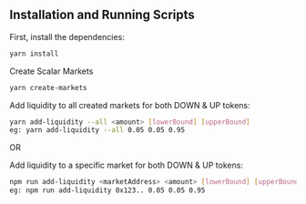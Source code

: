 
## Installation and Running Scripts

First, install the dependencies:

```bash
yarn install
```

Create Scalar Markets 

```bash
yarn create-markets
```

Add liquidity to all created markets for both DOWN & UP tokens:

```bash
yarn add-liquidity --all <amount> [lowerBound] [upperBound]
eg: yarn add-liquidity --all 0.05 0.05 0.95
```

OR

Add liquidity to a specific market for both DOWN & UP tokens:

```bash
npm run add-liquidity <marketAddress> <amount> [lowerBound] [upperBound]
eg: npm run add-liquidity 0x123.. 0.05 0.05 0.95
```
